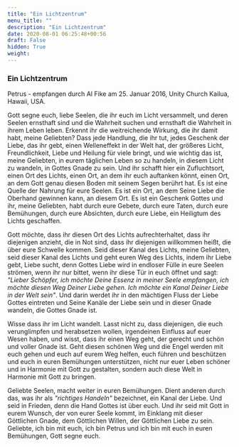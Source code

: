 ```yaml
---
title: "Ein Lichtzentrum"
menu_title: ""
description: "Ein Lichtzentrum"
date: 2020-08-01 06:25:48+00:56
draft: False
hidden: True
weight:
---
```

### Ein Lichtzentrum

Petrus - empfangen durch Al Fike am 25. Januar 2016, Unity Church Kailua, Hawaii, USA.

Gott segne euch, liebe Seelen, die ihr euch im Licht versammelt, und deren Seelen ernsthaft sind und die Wahrheit suchen und ernsthaft die Wahrheit in ihrem Leben leben. Erkennt ihr die weitreichende Wirkung, die ihr damit habt, meine Geliebten? Dass jede Handlung, die ihr tut, jedes Geschenk der Liebe, das ihr gebt, einen Welleneffekt in der Welt hat, der größeres Licht, Freundlichkeit, Liebe und Heilung für viele bringt, und wie wichtig das ist, meine Geliebten, in eurem täglichen Leben so zu handeln, in diesem Licht zu wandeln, in Gottes Gnade zu sein. Und ihr schafft hier ein Zufluchtsort, einen Ort des Lichts, einen Ort, an dem ihr euch auftanken könnt, einen Ort, an dem Gott genau diesen Boden mit seinem Segen berührt hat. Es ist eine Quelle der Nahrung für eure Seelen. Es ist ein Ort, an dem Seine Liebe die Oberhand gewinnen kann, an diesem Ort. Es ist ein Geschenk Gottes und ihr, meine Geliebten, habt durch eure Gebete, durch eure Taten, durch eure Bemühungen, durch eure Absichten, durch eure Liebe, ein Heiligtum des Lichts geschaffen.

Gott möchte, dass ihr diesen Ort des Lichts aufrechterhaltet, dass ihr diejenigen anzieht, die in Not sind, dass ihr diejenigen willkommen heißt, die über eure Schwelle kommen. Seid dieser Kanal des Lichts, meine Geliebten, seid dieser Kanal des Lichts und geht euren Weg des Lichts, indem ihr Liebe gebt, Liebe sucht, denn Gottes Liebe wird in endloser Fülle in eure Seelen strömen, wenn ihr nur bittet, wenn ihr diese Tür in euch öffnet und sagt: *"Lieber Schöpfer, ich möchte Deine Essenz in meiner Seele empfangen, ich möchte diesen Weg Deiner Liebe gehen. Ich möchte ein Kanal Deiner Liebe in der Welt sein"*. Und darin werdet ihr in den mächtigen Fluss der Liebe Gottes eintreten und Seine Kanäle der Liebe sein und in dieser Gnade wandeln, die Gottes Gnade ist.

Wisse dass ihr im Licht wandelt. Lasst nicht zu, dass diejenigen, die euch verunglimpfen und herabsetzen wollen, irgendeinen Einfluss auf euer Wesen haben, und wisst, dass ihr einen Weg geht, der gerecht und schön und voller Gnade ist. Geht diesen schönen Weg und die Engel werden mit euch gehen und euch auf eurem Weg helfen, euch führen und beschützen und euch in euren Bemühungen unterstützen, nicht nur euer Leben schöner und in Harmonie mit Gott zu gestalten, sondern auch diese Welt in Harmonie mit Gott zu bringen.

Geliebte Seelen, macht weiter in euren Bemühungen. Dient anderen durch das, was ihr als *"richtiges Handeln"* bezeichnet, ein Kanal der Liebe. Und seid in Frieden, denn die Hand Gottes ist über euch. Und ihr seid mit Gott in eurem Wunsch, der von eurer Seele kommt, im Einklang mit dieser Göttlichen Gnade, dem Göttlichen Willen, der Göttlichen Liebe zu sein. Geliebte, ich bin mit euch, ich bin Petrus und ich bin mit euch in euren Bemühungen, Gott segne euch.
